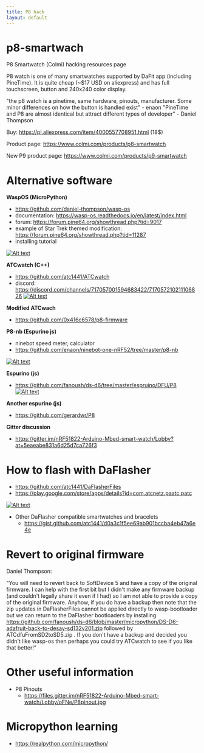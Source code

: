 ```yaml
---
title: P8 hack
layout: default
---
```



# p8-smartwach
P8 Smartwatch (Colmi) hacking resources page

P8 watch is one of many smartwatches supported by DaFit app (including PineTime). It is quite cheap (~$17 USD on aliexpress) and has full touchscreen, button and 240x240 color display.

"the p8 watch is a pinetime, same hardware, pinouts, manufacturer. Some minor differences on how the button is handled exist" - enaon
"PineTime and P8 are almost identical but attract different types of developer" - Daniel Thompson

Buy: <https://pl.aliexpress.com/item/4000557708951.html> (18$)

Product page: <https://www.colmi.com/products/p8-smartwatch>

New P9 product page: <https://www.colmi.com/products/p9-smartwatch>

# Alternative software
**WaspOS (MicroPython)**
  - <https://github.com/daniel-thompson/wasp-os>
  - documentation: <https://wasp-os.readthedocs.io/en/latest/index.html>
  - forum: <https://forum.pine64.org/showthread.php?tid=9017>
  - example of Star Trek themed modification: <https://forum.pine64.org/showthread.php?tid=11287>
  - installing tutorial

[![Alt text](https://img.youtube.com/vi/VJoDtMy-4pk/0.jpg)](https://www.youtube.com/watch?v=VJoDtMy-4pk)

**ATCwatch (C++)**
  - <https://github.com/atc1441/ATCwatch>
  - discord: <https://discord.com/channels/717057001594683422/717057210211106826>
[![Alt text](https://img.youtube.com/vi/rRqulnz1nJM/0.jpg)](https://www.youtube.com/watch?v=rRqulnz1nJM)

**Modified ATCwach**
  - <https://github.com/0x416c6578/p8-firmware>

**P8-nb (Espurino js)**
  - ninebot speed meter, calculator
  - <https://github.com/enaon/ninebot-one-nRF52/tree/master/p8-nb>

[![Alt text](https://img.youtube.com/vi/4hs8I65Fz5g/0.jpg)](https://www.youtube.com/watch?v=4hs8I65Fz5g)

**Espurino (js)**
  - <https://github.com/fanoush/ds-d6/tree/master/espruino/DFU/P8>
 [![Alt text](https://img.youtube.com/vi/PgB1PQA5_OQ/0.jpg)](https://www.youtube.com/watch?v=PgB1PQA5_OQ)

**Another espurino (js)**
  - <https://github.com/gerardwr/P8>



  
**Gitter discussion**
  - <https://gitter.im/nRF51822-Arduino-Mbed-smart-watch/Lobby?at=5eaeabe831a6d25d7ca726f3>
  
# How to flash with DaFlasher
- <https://github.com/atc1441/DaFlasherFiles>
- <https://play.google.com/store/apps/details?id=com.atcnetz.paatc.patc>

[![Alt text](https://img.youtube.com/vi/gUVEz-pxhgg/0.jpg)](https://www.youtube.com/watch?v=gUVEz-pxhgg)

- Other DaFlasher compatible smartwatches and bracelets
  - <https://gist.github.com/atc1441/d0a3c1f5ee69ab901bccba4eb47a6e4e>

# Revert to original firmware
Daniel Thompson:

"You will need to revert back to SoftDevice 5 and have a copy of the original firmware. I can help with the first bit but I didn't make any firmware backup (and couldn't legally share it even if I had) so I am not able to provide a copy of the original firmware. Anyhow, if you do have a backup then note that the zip updates in DaFlasherFiles cannot be applied directly to wasp-bootloader but we can return to the DaFlasher bootloaders by installing <https://github.com/fanoush/ds-d6/blob/master/micropython/DS-D6-adafruit-back-to-desay-sd132v201.zip> followed by ATCdfuFromSD2toSD5.zip . If you don't have a backup and decided you didn't like wasp-os then perhaps you could try ATCwatch to see if you like that better!"

# Other useful information
- P8 Pinouts
  - <https://files.gitter.im/nRF51822-Arduino-Mbed-smart-watch/Lobby/oFNe/P8pinout.jpg>

# Micropython learning
- <https://realpython.com/micropython/>

